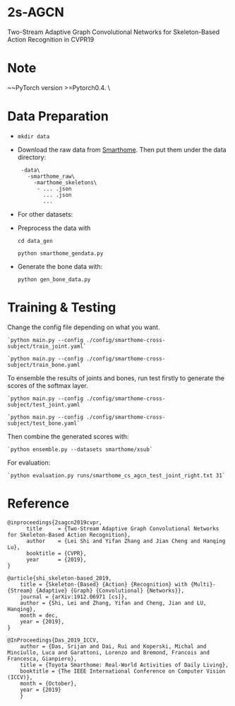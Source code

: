 # 2s-AGCN
Two-Stream Adaptive Graph Convolutional Networks for Skeleton-Based Action Recognition in CVPR19

# Note

~~PyTorch version >=Pytorch0.4. \


# Data Preparation

 - `mkdir data`
 - Download the raw data from [Smarthome](https://project.inria.fr/toyotasmarthome/). Then put them under the data directory:
 
        -data\  
          -smarthome_raw\  
            -marthome_skeletons\
             - ... .json
               ... .json
               ...
            
- For other datasets:

[https://github.com/shahroudy/NTURGB-D]: NTU-RGB+D
[https://github.com/yysijie/st-gcn]: Skeleton-Kinetics

 - Preprocess the data with
  
    `cd data_gen`

    `python smarthome_gendata.py`
  

 - Generate the bone data with: 
    
    `python gen_bone_data.py`
     
# Training & Testing

Change the config file depending on what you want.


    `python main.py --config ./config/smarthome-cross-subject/train_joint.yaml`

    `python main.py --config ./config/smarthome-cross-subject/train_bone.yaml`
To ensemble the results of joints and bones, run test firstly to generate the scores of the softmax layer. 

    `python main.py --config ./config/smarthome-cross-subject/test_joint.yaml`

    `python main.py --config ./config/smarthome-cross-subject/test_bone.yaml`

Then combine the generated scores with: 

    `python ensemble.py --datasets smarthome/xsub`

For evaluation:

    `python evaluation.py runs/smarthome_cs_agcn_test_joint_right.txt 31`
     
# Reference

    @inproceedings{2sagcn2019cvpr,  
          title     = {Two-Stream Adaptive Graph Convolutional Networks for Skeleton-Based Action Recognition},  
          author    = {Lei Shi and Yifan Zhang and Jian Cheng and Hanqing Lu},  
          booktitle = {CVPR},  
          year      = {2019},  
    }
    
    @article{shi_skeleton-based_2019,
        title = {Skeleton-{Based} {Action} {Recognition} with {Multi}-{Stream} {Adaptive} {Graph} {Convolutional} {Networks}},
        journal = {arXiv:1912.06971 [cs]},
        author = {Shi, Lei and Zhang, Yifan and Cheng, Jian and LU, Hanqing},
        month = dec,
        year = {2019},
	}

    @InProceedings{Das_2019_ICCV,
        author = {Das, Srijan and Dai, Rui and Koperski, Michal and Minciullo, Luca and Garattoni, Lorenzo and Bremond, Francois and Francesca, Gianpiero},
        title = {Toyota Smarthome: Real-World Activities of Daily Living},
        booktitle = {The IEEE International Conference on Computer Vision (ICCV)},
        month = {October},
        year = {2019}
        }
